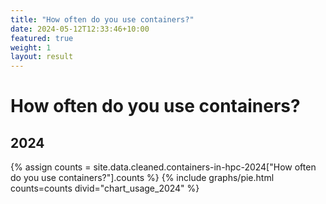 ```yaml
---
title: "How often do you use containers?"
date: 2024-05-12T12:33:46+10:00
featured: true
weight: 1
layout: result
---
```


# How often do you use containers?

## 2024

{% assign counts = site.data.cleaned.containers-in-hpc-2024["How often do you use containers?"].counts %}
{% include graphs/pie.html counts=counts divid="chart_usage_2024" %}
